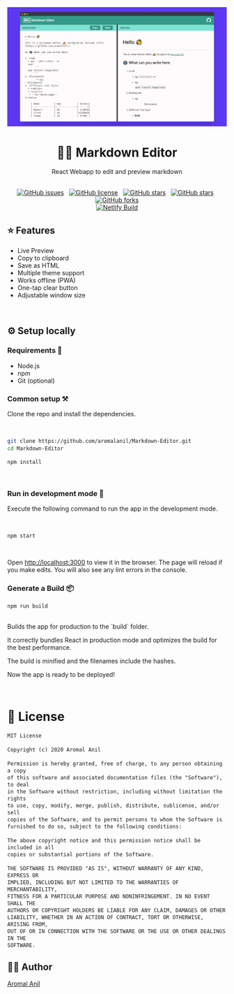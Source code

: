 
<div align="center">
<img src="https://raw.githubusercontent.com/aromalanil/Markdown-Editor/master/art/demo.webp" />
<h1>✍🏻 Markdown Editor</h1>
<p>React Webapp to edit and preview markdown<p/><br/>
<a href="https://github.com/aromalanil/Markdown-Editor/issues"><img alt="GitHub issues" src="https://img.shields.io/github/issues/aromalanil/Markdown-Editor?style=for-the-badge"></a>&nbsp;&nbsp;
<a href="https://github.com/aromalanil/Markdown-Editor/blob/master/LICENSE"><img alt="GitHub license" src="https://img.shields.io/github/license/aromalanil/Markdown-Editor?style=for-the-badge"></a>&nbsp;&nbsp;
<a href="https://github.com/aromalanil/Markdown-Editor/stargazers"><img alt="GitHub stars" src="https://img.shields.io/github/stars/aromalanil/Markdown-Editor?style=for-the-badge"></a>&nbsp;&nbsp;
<a href="https://github.com/aromalanil/Markdown-Editor"><img alt="GitHub stars" src="https://img.shields.io/github/repo-size/aromalanil/Markdown-Editor?style=for-the-badge"></a>&nbsp;&nbsp;
<a href="https://github.com/aromalanil/Markdown-Editor/network"><img alt="GitHub forks" src="https://img.shields.io/github/forks/aromalanil/Markdown-Editor?style=for-the-badge"></a><br/>
<a href="https://app.netlify.com/sites/editmarkdown/deploys"><img alt="Netlify Build" src="https://api.netlify.com/api/v1/badges/281d5586-42a8-4ddf-8daf-50279fcd9148/deploy-status"></a>
</div>


## ⭐ Features

* Live Preview
* Copy to clipboard
* Save as HTML
* Multiple theme support
* Works offline (PWA)
* One-tap clear button
* Adjustable window size

<br/>

## ⚙ Setup locally

### Requirements 🍫

- Node.js
- npm
- Git (optional)

### Common setup ⚒ 

Clone the repo and install the dependencies.

<br/>

```bash
git clone https://github.com/aromalanil/Markdown-Editor.git
cd Markdown-Editor
```

```bash
npm install
```

<br/>

### Run in development mode 🧪

Execute the following command to run the app in the development mode.

<br/>

```
npm start
```
<br/>

Open [http://localhost:3000](http://localhost:3000) to view it in the browser.
The page will reload if you make edits. You will also see any lint errors in the console.

### Generate a Build 📦

```
npm run build
```
<br/>
Builds the app for production to the `build` folder.<br />

It correctly bundles React in production mode and optimizes the build for the best performance.

The build is minified and the filenames include the hashes.<br />

Now the app is ready to be deployed!

<br/>

# 📜 License

```
MIT License

Copyright (c) 2020 Aromal Anil

Permission is hereby granted, free of charge, to any person obtaining a copy
of this software and associated documentation files (the "Software"), to deal
in the Software without restriction, including without limitation the rights
to use, copy, modify, merge, publish, distribute, sublicense, and/or sell
copies of the Software, and to permit persons to whom the Software is
furnished to do so, subject to the following conditions:

The above copyright notice and this permission notice shall be included in all
copies or substantial portions of the Software.

THE SOFTWARE IS PROVIDED "AS IS", WITHOUT WARRANTY OF ANY KIND, EXPRESS OR
IMPLIED, INCLUDING BUT NOT LIMITED TO THE WARRANTIES OF MERCHANTABILITY,
FITNESS FOR A PARTICULAR PURPOSE AND NONINFRINGEMENT. IN NO EVENT SHALL THE
AUTHORS OR COPYRIGHT HOLDERS BE LIABLE FOR ANY CLAIM, DAMAGES OR OTHER
LIABILITY, WHETHER IN AN ACTION OF CONTRACT, TORT OR OTHERWISE, ARISING FROM,
OUT OF OR IN CONNECTION WITH THE SOFTWARE OR THE USE OR OTHER DEALINGS IN THE
SOFTWARE.
```

## ✍🏻 Author
[Aromal Anil](https://aromalanil.me)
